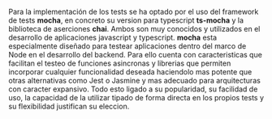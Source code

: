 Para la implementación de los tests se ha optado por el uso del framework de tests __mocha__, en concreto su version para typescript __ts-mocha__ y la biblioteca de aserciones __chai__. Ambos son muy conocidos y utilizados en el desarrollo de aplicaciones javascript y typescript.
__mocha__ esta especialmente diseñado para testear aplicaciones dentro del marco de Node en el desarrollo del backend. Para ello cuenta con caracteristicas que facilitan el testeo de funciones asincronas y librerias que permiten incorporar cualquier funcionalidad deseada haciendolo mas potente que otras alternativas como Jest o Jasmine y mas adecuado para arquitecturas con caracter expansivo.
Todo esto ligado a su popularidad, su facilidad de uso, la capacidad de la utilizar tipado de forma directa en los propios tests y su flexibilidad justifican su eleccion.
